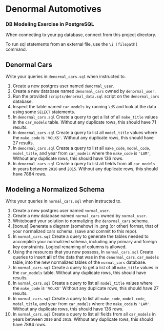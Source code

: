 # Denormal Automotives

### DB Modeling Exercise in PostgreSQL

When connecting to your pg database, connect from this project directory.

To run sql statements from an external file, use the `\i [filepath]` command.

## Denormal Cars

Write your queries in `denormal_cars.sql` when instructed to.

1. Create a new postgres user named `denormal_user`.
1. Create a new database named `denormal_cars` owned by `denormal_user`.
1. Run the provided `scripts/denormal_data.sql` script on the `denormal_cars` database.
1. Inspect the table named `car_models` by running `\dS` and look at the data using some `SELECT` statements.
1. In `denormal_cars.sql` Create a query to get a list of all `make_title` values in the `car_models` table. Without any duplicate rows, this should have 71 results.
1. In `denormal_cars.sql` Create a query to list all `model_title` values where the `make_code` is `'VOLKS'`. Without any duplicate rows, this should have 27 results.
1. In `denormal_cars.sql` Create a query to list all `make_code`, `model_code`, `model_title`, and year from `car_models` where the `make_code` is `'LAM'`,  Without any duplicate rows, this should have 136 rows.
1. In `denormal_cars.sql` Create a query to list all fields from all `car_models` in years between `2010` and `2015`. Without any duplicate rows, this should have 7884 rows.


## Modeling a Normalized Schema

Write your queries in `normal_cars.sql` when instructed to.

1. Create a new postgres user named `normal_user`.
1. Create a new database named `normal_cars` owned by `normal_user`.
1. Whiteboard your solution to normalizing the `denormal_cars` schema.
1. [bonus] Generate a diagram (somehow) in .png (or other) format, that of your normalized cars schema. (save and commit to this repo).
1. In `normal_cars.sql` Create a query to generate the tables needed to accomplish your normalized schema, including any primary and foreign key constraints. Logical renaming of columns is allowed.
1. Using the resources that you now possess, In `normal_cars.sql` Create queries to insert **all** of the data that was in the `denormal_cars.car_models` table, into the new normalized tables of the `normal_cars` database.
1. In `normal_cars.sql` Create a query to get a list of all `make_title` values in the `car_models` table. Without any duplicate rows, this should have results.
1. In `normal_cars.sql` Create a query to list all `model_title` values where the `make_code` is `'VOLKS'` Without any duplicate rows, this should have 27 results.
1. In `normal_cars.sql` Create a query to list all `make_code`, `model_code`, `model_title`, and year from `car_models` where the `make_code` is `'LAM'`. Without any duplicate rows, this should have 136 rows.
1. In `normal_cars.sql` Create a query to list all fields from all `car_models` in years between `2010` and `2015`. Without any duplicate rows, this should have 7884 rows.
